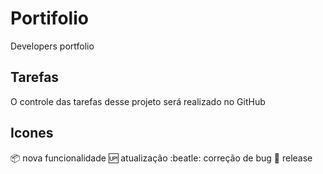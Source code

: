 # Portifolio
Developers  portfolio

## Tarefas

O controle das tarefas desse projeto será realizado no GitHub

## Icones

:package: nova funcionalidade
:up: atualização
:beatle: correção de bug
:checkered_flag: release